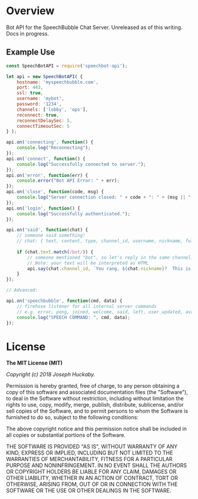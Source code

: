 # Overview

Bot API for the SpeechBubble Chat Server.  Unreleased as of this writing.  Docs in progress.

## Example Use

```js
const SpeechBotAPI = require('speechbot-api');

let api = new SpeechBotAPI( {
	hostname: 'myspeechbubble.com',
	port: 443,
	ssl: true,
	username: 'mybot',
	password: '1234',
	channels: ['lobby', 'ops'],
	reconnect: true,
	reconnectDelaySec: 5,
	connectTimeoutSec: 5
} );

api.on('connecting', function() {
	console.log("Reconnecting");
});
api.on('connect', function() {
	console.log("Successfully connected to server.");
});
api.on('error', function(err) {
	console.error("Bot API Error: " + err);
});
api.on('close', function(code, msg) {
	console.log("Server connection closed: " + code + ": " + (msg || "(No message)"));
});
api.on('login', function() {
	console.log("Successfully authenticated.");
});

api.on('said', function(chat) {
	// someone said something!
	// chat: { text, content, type, channel_id, username, nickname, full_name, is_admin }
	
	if (chat.text.match(/bot/)) {
		// someone mentioned "bot", so let's reply in the same channel!
		// Note: your text will be interpreted as HTML
		api.say(chat.channel_id, `You rang, ${chat.nickname}?  This is <b>bold</b>.`);
	}
});

// Advanced:

api.on('speechbubble', function(cmd, data) {
	// firehose listener for all internal server commands
	// e.g. error, pong, joined, welcome, said, left, user_updated, avatar_changed, channel_updated, topic_changed
	console.log("SPEECH COMMAND: ", cmd, data);
});
```

# License

**The MIT License (MIT)**

*Copyright (c) 2018 Joseph Huckaby.*

Permission is hereby granted, free of charge, to any person obtaining a copy
of this software and associated documentation files (the "Software"), to deal
in the Software without restriction, including without limitation the rights
to use, copy, modify, merge, publish, distribute, sublicense, and/or sell
copies of the Software, and to permit persons to whom the Software is
furnished to do so, subject to the following conditions:

The above copyright notice and this permission notice shall be included in
all copies or substantial portions of the Software.

THE SOFTWARE IS PROVIDED "AS IS", WITHOUT WARRANTY OF ANY KIND, EXPRESS OR
IMPLIED, INCLUDING BUT NOT LIMITED TO THE WARRANTIES OF MERCHANTABILITY,
FITNESS FOR A PARTICULAR PURPOSE AND NONINFRINGEMENT. IN NO EVENT SHALL THE
AUTHORS OR COPYRIGHT HOLDERS BE LIABLE FOR ANY CLAIM, DAMAGES OR OTHER
LIABILITY, WHETHER IN AN ACTION OF CONTRACT, TORT OR OTHERWISE, ARISING FROM,
OUT OF OR IN CONNECTION WITH THE SOFTWARE OR THE USE OR OTHER DEALINGS IN
THE SOFTWARE.
